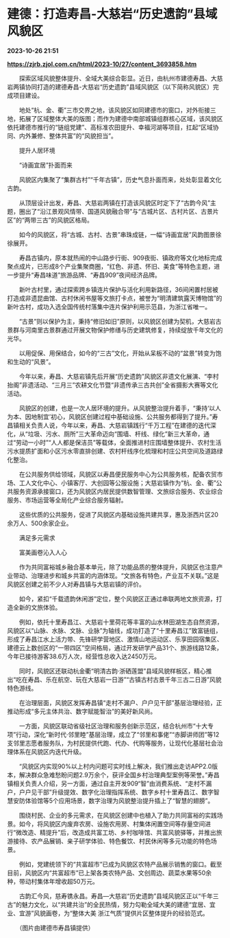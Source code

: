 # 建德：打造寿昌-大慈岩“历史遗韵”县域风貌区

**2023-10-26 21:51**

**https://zjrb.zjol.com.cn/html/2023-10/27/content_3693858.htm**

　　探索区域风貌整体提升、全域大美综合彰显。近日，由杭州市建德寿昌、大慈岩两镇协同打造的建德寿昌-大慈岩“历史遗韵”县域风貌区（以下简称风貌区）完成项目建设。

　　地处“杭、金、衢”三市交界之地，该风貌区如同建德市的窗口，对外衔接三地，拓展了区域整体大美的版图；而作为建德中南部城镇组群核心区域，该风貌区依托建德市推行的“链组党建”、高标准农田提升、幸福河湖等项目，扛起“区域协同、内外兼修、整体共富”的“风貌担当”。

　　提升人居环境

　　“诗画宜居”扑面而来

　　风貌区内集聚了“集群古村”“千年古镇”，历史气息扑面而来，处处彰显着文化古韵。

　　从顶层设计出发，寿昌、大慈岩两镇在打造该风貌区时定下了“古韵今风”主题，圈出了“沿江景观风情带、国道风貌融合带”与“古城片区、古村片区、古景片区”的“两带三古”的风貌区格局。

　　如今的风貌区，将“古城、古村、古景”串珠成链，一幅“诗画宜居”风韵图景徐徐展开。

　　寿昌古镇内，原本就热闹的中山路步行街、909夜街、镇政府等文化地标完成聚点成片，已形成8个产业集聚商圈，“红色、非遗、怀旧、美食”等特色主题，进一步提升“寿昌味道”旅游品牌、“寿昌909”夜间经济品牌。

　　新叶古村里，通过探索跨乡镇连片保护与活化利用新路径，36间闲置村居被打造成非遗昆曲馆、古村休闲书屋等文旅打卡点，被誉为“明清建筑露天博物馆”的新叶古村，成功入选全国传统村落集中连片保护利用示范县，为浙江省唯一。

　　“古景”则以保护为主，秉持“修旧如旧”原则，以风貌区创建为契机，大慈岩古景群与河南里古景群通过开展文物保护修缮与历史建筑修复，持续绽放千年文化的光华。

　　以用促保、用保结合，如今的“三古”文化，开始从呆板不动的“盆景”转变为饱和生动的“风景”。

　　今年以来，寿昌、大慈岩镇先后开展“历史遗韵”风貌区非遗文化展演、“李村抬阁”非遗活动、“三月三”农耕文化节暨“非遗传承三古共创”全省摄影大赛等文化活动。

　　风貌区的创建，也是一次人居环境的提升。从风貌整治提升着手，“秉持‘以人为本、因地制宜’初心，风貌区创建过程中基础设施、公共服务都得到了提升。”寿昌镇相关负责人说，今年以来，寿昌、大慈岩镇践行“千万工程”在建德的迭代深化，从“垃圾、污水、厕所”三大革命迈向“围墙、杆线、绿化”新三大革命，通过“劳动一小时”“人人都是保洁员”等载体，全面推进村庄围墙整体提升、农村生活污水提质扩面和小区污水零直排创建、农村杆线序化梳理和村庄公共空间及道路绿化整治。

　　在公共服务供给领域，风貌区以寿昌便民服务中心为公共服务核，配备农贸市场、工人文化中心、小镇客厅、大创园等公服设施；大慈岩镇作为“杭、金、衢”公共服务资源承接窗口，还为风貌区内居民提供数智管理、文旅综合服务、农业综合服务、市场运营等全局化产业综合服务辐射。

　　这些优质的公共服务，促进了风貌区内基础设施共建共享，惠及浙西片区20余万人、500余家企业。

　　满足多元需求

　　富美画卷沁入人心

　　作为共同富裕城乡融合基本单元，除了功能品质的整体提升，风貌区也注意产业带动、治理进步和城乡共富的内涵体现。“文旅各有特色，产业互不关联。”这是风貌区创建之前不少人对寿昌镇与大慈岩镇的评价。

　　如今，紧扣“千载遗韵休闲游”定位，整个风貌区正通过串联两地文旅资源，打造全新的文旅体验。

　　例如，依托十里寿昌江、大慈岩十里荷花等丰富的山水林田湖生态自然资源，风貌区以“山脉、水脉、文脉、业脉”为轴线，成功打造了“十里寿昌江”致富链组，形成了寿昌江水上活力带、先锋研学营地区、激情山地运动区、乐享田园宿集区、建德云上数创区的“一带四区”空间格局，通过开发研学产品31个、旅游线路12条，今年已接待游客38.6万人次，经营性总收入达2450万元。

　　同时，风貌区还联动杭金衢“明清古韵·浙硒莲盟”县域风貌样板区，精心推出“吃在寿昌、乐在航空、玩在大慈岩一日游”“古镇古村古景千年三古二日游”风貌特色游线。

　　在治理层面，风貌区发挥寿昌镇“走村不漏户、户户见干部”基层治理经验，正推动形成“多元主体共治、数字赋能智治”的美好新风尚。

　　一方面，风貌区联动省级社区治理和服务创新示范区，结合杭州市“十大专项”行动，深化“新时代·邻里睦”基层治理，成立了“邻里和事佬”“赤脚讲师团”等12支邻里志愿者服务队，为村民提供代跑、代办、代购等服务，让现代化基层社会治理体系在风貌区内迭代升级。

　　“风貌区内实现90%以上村内问题可实时线上解决，我们推出走访APP2.0版本，解决群众急难愁盼问题2.9万余个，获评全国乡村治理典型案例等荣誉。”寿昌镇相关负责人介绍，另一方面，通过自主开发909“智”由消费系统、“走村不漏户，户户见干部”升级提效、数字化治理指挥系统、数字乡村十里寿昌江、数字智慧安防体验馆等5个应用场景，数字治理为风貌整治提升插上了“智慧的翅膀”。

　　围绕村民、企业的多元需求，在风貌区创建中也植入了助力共同富裕的实践场景。如今，将风貌区内废弃农房、设施农用房、村集体闲置空间等存量空间进行“微改造、精提升”后，改造成共富工坊、乡村咖啡馆、共富风貌驿等，并推出旅游接待、农产品展销、亲子研学体验、特色餐饮、村民休闲等多元功能的特色场景。

　　例如，党建统领下的“共富超市”已成为风貌区农特产品展示销售的窗口。截至目前，风貌区内“共富超市”已上架各类农特产品、文创周边、蔬菜水果等50余种，带动村集体年增收超50万元。

　　古韵汇今风，慈寿镌永昌。寿昌—大慈岩“历史遗韵”县域风貌区正以“千年三古”的魅力文化，以“共建共治”的全民热情，努力勾勒全域大美的建德“宜居、宜业、宜游”风貌画卷，为“整体大美 浙江气质”提供片区整体提升的经验范式。

　　（图片由建德市寿昌镇提供）